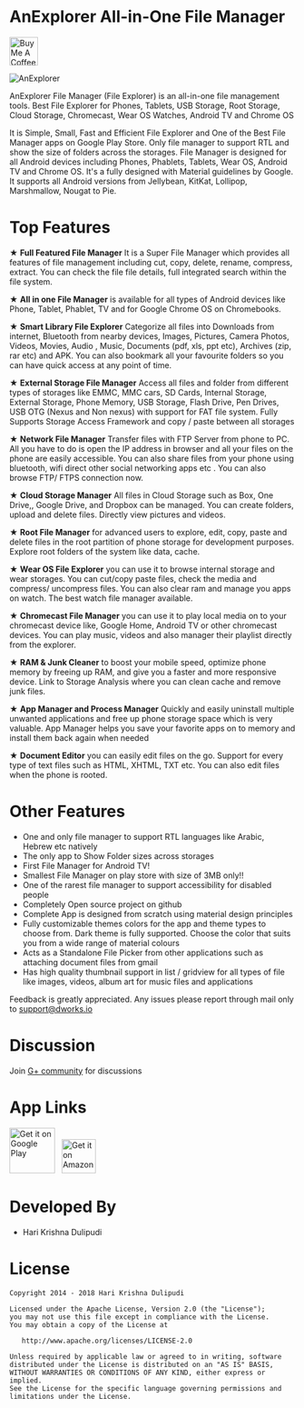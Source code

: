 AnExplorer All-in-One File Manager
==================================

<a href="https://www.buymeacoffee.com/1hakr" target="_blank"><img src="https://www.buymeacoffee.com/assets/img/custom_images/yellow_img.png" alt="Buy Me A Coffee" height='50' style='border:0px;height:50px;' ></a>

![AnExplorer](https://github.com/DWorkS/AnExplorer/raw/master/header.jpg)

AnExplorer File Manager (File Explorer) is an all-in-one file management tools. Best File Explorer for Phones, Tablets, USB Storage, Root Storage, Cloud Storage, Chromecast, Wear OS Watches, Android TV and Chrome OS

It is Simple, Small, Fast and Efficient File Explorer and One of the Best File Manager apps on Google Play Store.  Only file manager to support RTL and show the size of folders across the storages. File Manager is designed for all Android devices including Phones, Phablets, Tablets, Wear OS, Android TV and Chrome OS. It's a fully designed with Material guidelines by Google. It supports all Android versions from Jellybean, KitKat, Lollipop, Marshmallow, Nougat to Pie.

Top Features
============
★ **Full Featured File Manager** It is a Super File Manager which provides all features of file management including  cut, copy, delete, rename, compress, extract. You can check the file file details, full integrated search within the file system.

★ **All in one File Manager** is available for all types of Android devices like Phone, Tablet, Phablet, TV and for Google Chrome OS on Chromebooks.

★ **Smart Library File Explorer** Categorize all files into Downloads from internet, Bluetooth from nearby devices, Images, Pictures, Camera Photos, Videos, Movies, Audio , Music, Documents (pdf, xls, ppt etc), Archives (zip, rar etc) and APK. You can also bookmark all your favourite folders so you can have quick access at any point of time.

★ **External Storage File Manager** Access all files and folder from different types of storages like EMMC, MMC cars, SD Cards, Internal Storage, External Storage, Phone Memory, USB Storage, Flash Drive, Pen Drives, USB OTG (Nexus and Non nexus) with support for FAT file system. Fully Supports Storage Access Framework and copy / paste between all storages

★ **Network File Manager** Transfer files with FTP Server from phone to PC. All you have to do is open the IP address in browser and all your files on the phone are easily accessible. You can also share files from your phone using bluetooth, wifi direct other social networking apps etc . You can also browse FTP/ FTPS connection now.

★ **Cloud Storage Manager** All files in Cloud Storage such as Box, One Drive,, Google Drive, and Dropbox can be managed. You can create folders, upload and delete files. Directly view pictures and videos.

★ **Root File Manager** for advanced users to explore, edit, copy, paste and delete files in the root partition of phone storage for development purposes. Explore root folders of the system like data, cache.

★ **Wear OS File Explorer** you can use it to browse internal storage and wear storages. You can cut/copy paste files, check the media and compress/ uncompress files. You can also clear ram and manage you apps on watch. The best watch file manager available.

★ **Chromecast File Manager** you can use it to play local media on to your chromecast device like, Google Home, Android TV or other chromecast devices. You can play music, videos and also manager their playlist directly from the explorer.

★ **RAM & Junk Cleaner** to boost your mobile speed, optimize phone memory by freeing up RAM, and give you a faster and more responsive device. Link to Storage Analysis where you can clean cache and remove junk files.

★ **App Manager and Process Manager** Quickly and easily uninstall multiple unwanted applications and free up phone storage space which is very valuable. App Manager helps you save your favorite apps on to memory and install them back again when needed

★ **Document Editor** you can easily edit files on the go. Support for every type of text files such as HTML, XHTML, TXT etc. You can also edit files when the phone is rooted.


Other Features
==============
* One and only file manager to support RTL languages like Arabic, Hebrew etc natively
* The only app to Show Folder sizes across storages
* First File Manager for Android TV!
* Smallest File Manager on play store with size of 3MB only!!
* One of the rarest file manager to support accessibility for disabled people
* Completely Open source project on github
* Complete App is designed from scratch using material design principles
* Fully customizable themes colors for the app and theme types to choose from. Dark theme is fully supported. Choose the color that suits you from a wide range of material colours
* Acts as a Standalone File Picker from other applications such as attaching document files from gmail
* Has high quality thumbnail support in list / gridview for all types of file like images, videos, album art for music files and applications

Feedback is greatly appreciated. Any issues please report through mail only to support@dworks.io


Discussion
============
Join [G+ community](https://plus.google.com/communities/104595695007143504224) for discussions

App Links
============
[<img alt="Get it on Google Play" height="80" src="https://play.google.com/intl/en_us/badges/images/generic/en_badge_web_generic.png">](https://play.google.com/store/apps/details?id=dev.dworks.apps.anexplorer.pro&referrer=github)
[<img alt="Get it on Amazon" height="60" style="margin-left: 8px;" src="https://images-na.ssl-images-amazon.com/images/G/01/mobile-apps/devportal2/res/images/amazon-underground-app-us-black.png" />](https://www.amazon.com/gp/mas/dl/android?p=dev.dworks.apps.anexplorer)

Developed By
============

* Hari Krishna Dulipudi


License
=======

    Copyright 2014 - 2018 Hari Krishna Dulipudi

    Licensed under the Apache License, Version 2.0 (the "License");
    you may not use this file except in compliance with the License.
    You may obtain a copy of the License at

       http://www.apache.org/licenses/LICENSE-2.0

    Unless required by applicable law or agreed to in writing, software
    distributed under the License is distributed on an "AS IS" BASIS,
    WITHOUT WARRANTIES OR CONDITIONS OF ANY KIND, either express or implied.
    See the License for the specific language governing permissions and
    limitations under the License.


